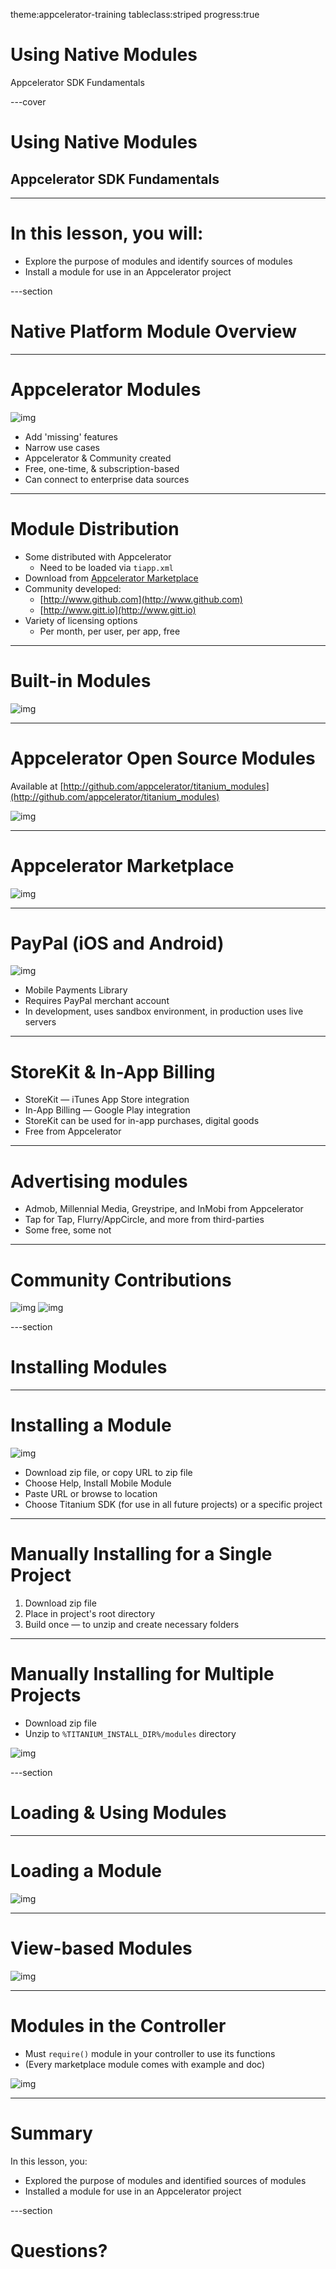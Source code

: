 theme:appcelerator-training
tableclass:striped
progress:true

# Using Native Modules

Appcelerator SDK Fundamentals

---cover

# Using Native Modules

## Appcelerator SDK Fundamentals

--- 

# In this lesson, you will:

- Explore the purpose of modules and identify sources of modules
- Install a module for use in an Appcelerator project

---section 

# Native Platform Module Overview

--- 

# Appcelerator Modules

![img](../assets/image6.png)

- Add 'missing' features
- Narrow use cases
- Appcelerator & Community created
- Free, one-time, & subscription-based
- Can connect to enterprise data sources

--- 

# Module Distribution

- Some distributed with Appcelerator
  - Need to be loaded via ```tiapp.xml```
- Download from [Appcelerator Marketplace](http://marketplace.appcelerator.com)
- Community developed:
  - [http://www.github.com](http://www.github.com)
  - [http://www.gitt.io](http://www.gitt.io)
- Variety of licensing options
  - Per month, per user, per app, free

--- 

# Built-in Modules

![img](../assets/image7.png)

--- 

# Appcelerator Open Source Modules

Available at [http://github.com/appcelerator/titanium_modules](http://github.com/appcelerator/titanium_modules)

![img](../assets/image8.png)

--- 

# Appcelerator Marketplace

![img](../assets/image9.png)

--- 

# PayPal (iOS and Android)

![img](../assets/image11.png)

- Mobile Payments Library
- Requires PayPal merchant account
- In development, uses sandbox environment, in production uses live servers

--- 

# StoreKit & In-App Billing

- StoreKit — iTunes App Store integration
- In-App Billing — Google Play integration
- StoreKit can be used for in-app purchases, digital goods
- Free from Appcelerator

--- 

# Advertising modules

- Admob, Millennial Media, Greystripe, and InMobi from Appcelerator
- Tap for Tap, Flurry/AppCircle, and more from third-parties
- Some free, some not

--- 

# Community Contributions

![img](../assets/image12.png)
![img](../assets/image13.png)

---section 

# Installing Modules

--- 

# Installing a Module

![img](../assets/image14.png)

- Download zip file, or copy URL to zip file
- Choose Help, Install Mobile Module
- Paste URL or browse to location
- Choose Titanium SDK (for use in all future projects) or a specific project

--- 

# Manually Installing for a Single Project

1. Download zip file
2. Place in project's root directory
3. Build once — to unzip and create necessary folders

--- 

# Manually Installing for Multiple Projects

- Download zip file
- Unzip to ```%TITANIUM_INSTALL_DIR%/modules``` directory

![img](../assets/image15.png)

---section 

# Loading & Using Modules

--- 

# Loading a Module

![img](../assets/image16.png)

--- 

# View-based Modules

![img](../assets/image17.png)

--- 

# Modules in the Controller

- Must ```require()``` module in your controller to use its functions
- (Every marketplace module comes with example and doc)

![img](../assets/image18.png)

--- 

# Summary

In this lesson, you:

- Explored the purpose of modules and identified sources of modules
- Installed a module for use in an Appcelerator project

---section

# Questions?